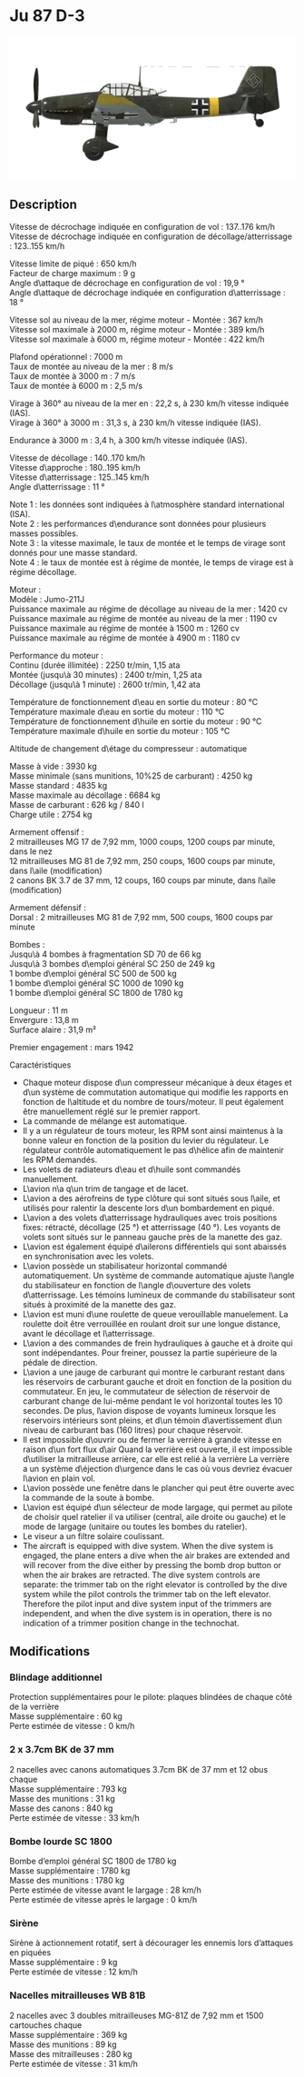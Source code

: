 # Ju 87 D-3  
  
![ju87d3](../images/ju87d3.png)  
  
## Description  
  
Vitesse de décrochage indiquée en configuration de vol : 137..176 km/h  
Vitesse de décrochage indiquée en configuration de décollage/atterrissage : 123..155 km/h  
  
Vitesse limite de piqué : 650 km/h  
Facteur de charge maximum : 9 g  
Angle d\attaque de décrochage en configuration de vol : 19,9 °  
Angle d\attaque de décrochage indiquée en configuration d\atterrissage : 18 °  
  
Vitesse sol au niveau de la mer, régime moteur - Montée : 367 km/h  
Vitesse sol maximale à 2000 m, régime moteur - Montée : 389 km/h  
Vitesse sol maximale à 6000 m, régime moteur - Montée : 422 km/h  
  
Plafond opérationnel : 7000 m  
Taux de montée au niveau de la mer : 8 m/s  
Taux de montée à 3000 m : 7 m/s  
Taux de montée à 6000 m : 2,5 m/s  
  
Virage à 360° au niveau de la mer en : 22,2 s, à 230 km/h vitesse indiquée (IAS).  
Virage à 360° à 3000 m : 31,3 s, à 230 km/h vitesse indiquée (IAS).  
  
Endurance à 3000 m : 3,4 h, à 300 km/h vitesse indiquée (IAS).  
  
Vitesse de décollage : 140..170 km/h  
Vitesse d\approche : 180..195 km/h  
Vitesse d\atterrissage : 125..145 km/h  
Angle d\atterrissage : 11 °  
  
Note 1 : les données sont indiquées à l\atmosphère standard international (ISA).  
Note 2 : les performances d\endurance sont données pour plusieurs masses possibles.  
Note 3 : la vitesse maximale, le taux de montée et le temps de virage sont donnés pour une masse standard.  
Note 4 : le taux de montée est à régime de montée, le temps de virage est à régime décollage.  
  
Moteur :  
Modèle : Jumo-211J  
Puissance maximale au régime de décollage au niveau de la mer : 1420 cv  
Puissance maximale au régime de montée au niveau de la mer : 1190 cv  
Puissance maximale au régime de montée à 1500 m : 1260 cv  
Puissance maximale au régime de montée à 4900 m : 1180 cv  
  
Performance du moteur :  
Continu (durée illimitée) : 2250 tr/min, 1,15 ata  
Montée (jusqu\à 30 minutes) : 2400 tr/min, 1,25 ata  
Décollage (jusqu\à 1 minute) : 2600 tr/min, 1,42 ata  
  
Température de fonctionnement d\eau en sortie du moteur : 80 °C  
Température maximale d\eau en sortie du moteur : 110 °C  
Température de fonctionnement d\huile en sortie du moteur : 90 °C  
Température maximale d\huile en sortie du moteur : 105 °C  
  
Altitude de changement d\étage du compresseur : automatique   
  
Masse à vide : 3930 kg  
Masse minimale (sans munitions, 10%25 de carburant) : 4250 kg  
Masse standard : 4835 kg  
Masse maximale au décollage : 6684 kg  
Masse de carburant : 626 kg / 840 l  
Charge utile : 2754 kg  
  
Armement offensif :  
2 mitrailleuses MG 17 de 7,92 mm, 1000 coups, 1200 coups par minute, dans le nez  
12 mitrailleuses MG 81 de 7,92 mm, 250 coups, 1600 coups par minute, dans l\aile (modification)  
2 canons BK 3.7 de 37 mm, 12 coups, 160 coups par minute, dans l\aile (modification)  
  
Armement défensif :  
Dorsal : 2 mitrailleuses MG 81 de 7,92 mm, 500 coups, 1600 coups par minute  
  
Bombes :  
Jusqu\à 4 bombes à fragmentation SD 70 de 66 kg  
Jusqu\à 3 bombes d\emploi général SC 250 de 249 kg   
1 bombe d\emploi général SC 500 de 500 kg  
1 bombe d\emploi général SC 1000 de 1090 kg  
1 bombe d\emploi général SC 1800 de 1780 kg  
  
Longueur : 11 m  
Envergure : 13,8 m  
Surface alaire : 31,9 m²  
  
Premier engagement : mars 1942  
  
Caractéristiques  
- Chaque moteur dispose d\un compresseur mécanique à deux étages et d\un système de commutation automatique qui modifie les rapports en fonction de l\altitude et du nombre de tours/moteur. Il peut également être manuellement réglé sur le premier rapport.  
- La commande de mélange est automatique.  
- Il y a un régulateur de tours moteur, les RPM sont ainsi maintenus à la bonne valeur en fonction de la position du levier du régulateur. Le régulateur contrôle automatiquement le pas d\hélice afin de maintenir les RPM demandés.  
- Les volets de radiateurs d\eau et d\huile sont commandés manuellement.  
- L\avion n\a q\un trim de tangage et de lacet.  
- L\avion a des aérofreins de type clôture qui sont situés sous l\aile, et utilisés pour ralentir la descente lors d\un bombardement en piqué.  
- L\avion a des volets d\atterrissage hydrauliques avec trois positions fixes: rétracté, décollage (25 °) et atterrissage (40 °). Les voyants de volets sont situés sur le panneau gauche près de la manette des gaz.  
- L\avion est également équipé d\ailerons différentiels qui sont abaissés en synchronisation avec les volets.  
- L\avion possède un stabilisateur horizontal commandé automatiquement. Un système de commande automatique ajuste l\angle du stabilisateur en fonction de l\angle d\ouverture des volets d\atterrissage. Les témoins lumineux de commande du stabilisateur sont situés à proximité de la manette des gaz.  
- L\avion est muni d\une roulette de queue verouillable manuelement. La roulette doit être verrouillée en roulant droit sur une longue distance, avant le décollage et l\atterrissage.  
- L\avion a des commandes de frein hydrauliques à gauche et à droite qui sont indépendantes. Pour freiner, poussez la partie supérieure de la pédale de direction.  
- L\avion a une jauge de carburant qui montre le carburant restant dans les réservoirs de carburant gauche et droit en fonction de la position du commutateur. En jeu, le commutateur de sélection de réservoir de carburant change de lui-même pendant le vol horizontal toutes les 10 secondes. De plus, l\avion dispose de voyants lumineux lorsque les réservoirs intérieurs sont pleins, et d\un témoin d\avertissement d\un niveau de carburant bas (160 litres) pour chaque réservoir.  
- Il est impossible d\ouvrir ou de fermer la verrière à grande vitesse en raison d\un fort flux d\air Quand la verrière est ouverte, il est impossible d\utiliser la mitrailleuse arrière, car elle est relié à la verrière La verrière a un système d\éjection d\urgence dans le cas où vous devriez évacuer l\avion en plain vol.  
- L\avion possède une fenêtre dans le plancher qui peut être ouverte avec la commande de la soute à bombe.  
- L\avion est équipé d\un sélecteur de mode largage, qui permet au pilote de choisir quel ratelier il va utiliser (central, aile droite ou gauche) et le mode de largage (unitaire ou toutes les bombes du ratelier).  
- Le viseur a un filtre solaire coulissant.  
- The aircraft is equipped with dive system. When the dive system is engaged, the plane enters a dive when the air brakes are extended and will recover from the dive either by pressing the bomb drop button or when the air brakes are retracted. The dive system controls are separate: the trimmer tab on the right elevator is controlled by the dive system while the pilot controls the trimmer tab on the left elevator. Therefore the pilot input and dive system input of the trimmers are independent, and when the dive system is in operation, there is no indication of a trimmer position change in the technochat.  
  
## Modifications  
  
  
  
### Blindage additionnel  
  
Protection supplémentaires pour le pilote: plaques blindées de chaque côté de la verrière  
Masse supplémentaire : 60 kg  
Perte estimée de vitesse : 0 km/h  ﻿
  
  
### 2 x 3.7cm BK de 37 mm  
  
2 nacelles avec canons automatiques 3.7cm BK de 37 mm et 12 obus chaque  
Masse supplémentaire : 793 kg  
Masse des munitions : 31 kg  
Masse des canons : 840 kg  
Perte estimée de vitesse : 33 km/h  
  
  
### Bombe lourde SC 1800  
  
Bombe d’emploi général SC 1800 de 1780 kg  
Masse supplémentaire : 1780 kg  
Masse des munitions : 1780 kg  
Perte estimée de vitesse avant le largage : 28 km/h  
Perte estimée de vitesse après le largage : 0 km/h  ﻿
  
  
### Sirène  
  
Sirène à actionnement rotatif, sert à décourager les ennemis lors d’attaques en piquées  
Masse supplémentaire : 9 kg  
Perte estimée de vitesse : 12 km/h  ﻿
  
  
### Nacelles mitrailleuses WB 81B  
  
2 nacelles avec 3 doubles mitrailleuses MG-81Z de 7,92 mm et 1500 cartouches chaque  
Masse supplémentaire : 369 kg  
Masse des munitions : 89 kg  
Masse des mitrailleuses : 280 kg  
Perte estimée de vitesse : 31 km/h  